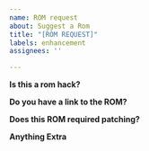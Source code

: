 ```yaml
---
name: ROM request
about: Suggest a Rom
title: "[ROM REQUEST]"
labels: enhancement
assignees: ''

---
```


**Is this a rom hack?**

**Do you have a link to the ROM?**

**Does this ROM required patching?**

**Anything Extra**
